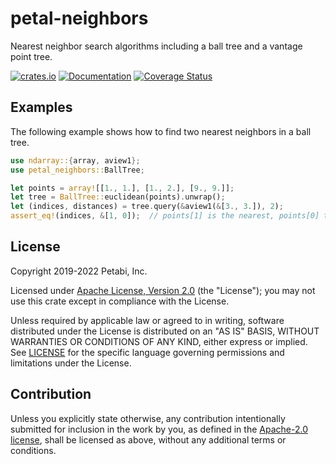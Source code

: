 # petal-neighbors

Nearest neighbor search algorithms including a ball tree and a vantage point tree.

[![crates.io](https://img.shields.io/crates/v/petal-neighbors)](https://crates.io/crates/petal-neighbors)
[![Documentation](https://docs.rs/petal-neighbors/badge.svg)](https://docs.rs/petal-neighbors)
[![Coverage Status](https://codecov.io/gh/petabi/petal-neighbors/branch/master/graphs/badge.svg)](https://codecov.io/gh/petabi/petal-neighbors)

## Examples

The following example shows how to find two nearest neighbors in a ball tree.

```rust
use ndarray::{array, aview1};
use petal_neighbors::BallTree;

let points = array![[1., 1.], [1., 2.], [9., 9.]];
let tree = BallTree::euclidean(points).unwrap();
let (indices, distances) = tree.query(&aview1(&[3., 3.]), 2);
assert_eq!(indices, &[1, 0]);  // points[1] is the nearest, points[0] the next.
```

## License

Copyright 2019-2022 Petabi, Inc.

Licensed under [Apache License, Version 2.0][apache-license] (the "License");
you may not use this crate except in compliance with the License.

Unless required by applicable law or agreed to in writing, software distributed
under the License is distributed on an "AS IS" BASIS, WITHOUT WARRANTIES OR
CONDITIONS OF ANY KIND, either express or implied. See [LICENSE](LICENSE) for
the specific language governing permissions and limitations under the License.

## Contribution

Unless you explicitly state otherwise, any contribution intentionally submitted
for inclusion in the work by you, as defined in the [Apache-2.0
license][apache-license], shall be licensed as above, without any additional
terms or conditions.

[apache-license]: http://www.apache.org/licenses/LICENSE-2.0
